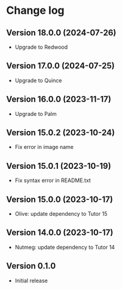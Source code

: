 # Change log

## Version 18.0.0 (2024-07-26)
- Upgrade to Redwood

## Version 17.0.0 (2024-07-25)
- Upgrade to Quince

## Version 16.0.0 (2023-11-17)
- Upgrade to Palm

## Version 15.0.2 (2023-10-24)
- Fix error in image name

## Version 15.0.1 (2023-10-19)
- Fix syntax error in README.txt

## Version 15.0.0 (2023-10-17)
- Olive: update dependency to Tutor 15

## Version 14.0.0 (2023-10-17)
- Nutmeg: update dependency to Tutor 14

## Version 0.1.0
- Initial release
